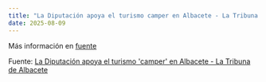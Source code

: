 ```yaml
---
title: "La Diputación apoya el turismo camper en Albacete - La Tribuna de Albacete"
date: 2025-08-09
---
```


Más información en [fuente](https://news.google.com/rss/articles/CBMi0gFBVV95cUxQc2dqYnhJUlFTTjVVRjFBTWVEVWl0ZWx3d3JvTDA3Q3lrYW52MmJaVjl2a2R5bTdFOHBSWlBhQWtEek96UWx4SVdpQ3NJd1BhWDdULXFnV0lDRXlDVkFWdUcwUUJSNHd6a2thbWZQaUlId2VfWldDVVRHOWhGcXNKeWRlTHNKWHJ2R3BzemlublUzOWQyVFNsUHI0NF9NOUJzVHlvUWRVamRuR1lYRS0yOXhTaHY5d0JrWXBxMmdvRms4SC1wM2tKd0JBeGFzRXFWMGc?oc=5)

Fuente: [La Diputación apoya el turismo 'camper' en Albacete - La Tribuna de Albacete](https://news.google.com/rss/articles/CBMi0gFBVV95cUxQc2dqYnhJUlFTTjVVRjFBTWVEVWl0ZWx3d3JvTDA3Q3lrYW52MmJaVjl2a2R5bTdFOHBSWlBhQWtEek96UWx4SVdpQ3NJd1BhWDdULXFnV0lDRXlDVkFWdUcwUUJSNHd6a2thbWZQaUlId2VfWldDVVRHOWhGcXNKeWRlTHNKWHJ2R3BzemlublUzOWQyVFNsUHI0NF9NOUJzVHlvUWRVamRuR1lYRS0yOXhTaHY5d0JrWXBxMmdvRms4SC1wM2tKd0JBeGFzRXFWMGc?oc=5)
